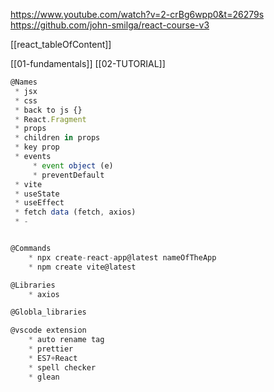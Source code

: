 https://www.youtube.com/watch?v=2-crBg6wpp0&t=26279s
https://github.com/john-smilga/react-course-v3

[[react_tableOfContent]]



[[01-fundamentals]]
[[02-TUTORIAL]]

```js
@Names
 * jsx
 * css
 * back to js {}
 * React.Fragment
 * props
 * children in props
 * key prop
 * events
	 * event object (e)
	 * preventDefault
 * vite
 * useState
 * useEffect
 * fetch data (fetch, axios)
 * -


@Commands
	* npx create-react-app@latest nameOfTheApp
	* npm create vite@latest

@Libraries
	* axios

@Globla_libraries

@vscode extension
	* auto rename tag
	* prettier
	* ES7+React
	* spell checker
	* glean


```